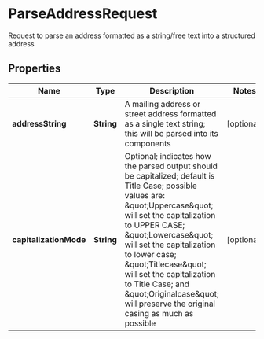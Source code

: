 

# ParseAddressRequest

Request to parse an address formatted as a string/free text into a structured address
## Properties

Name | Type | Description | Notes
------------ | ------------- | ------------- | -------------
**addressString** | **String** | A mailing address or street address formatted as a single text string; this will be parsed into its components |  [optional]
**capitalizationMode** | **String** | Optional; indicates how the parsed output should be capitalized; default is Title Case; possible values are: \&quot;Uppercase\&quot; will set the capitalization to UPPER CASE; \&quot;Lowercase\&quot; will set the capitalization to lower case; \&quot;Titlecase\&quot; will set the capitalization to Title Case; and \&quot;Originalcase\&quot; will preserve the original casing as much as possible |  [optional]



